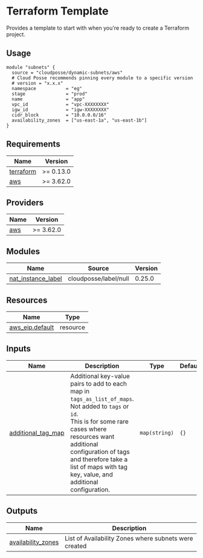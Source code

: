<!-- markdownlint-disable -->

# Terraform Template
Provides a template to start with when you're ready to create a Terraform project.


## Usage

```hcl
module "subnets" {
  source = "cloudposse/dynamic-subnets/aws"
  # Cloud Posse recommends pinning every module to a specific version
  # version = "x.x.x"
  namespace           = "eg"
  stage               = "prod"
  name                = "app"
  vpc_id              = "vpc-XXXXXXXX"
  igw_id              = "igw-XXXXXXXX"
  cidr_block          = "10.0.0.0/16"
  availability_zones  = ["us-east-1a", "us-east-1b"]
}
```

## Requirements

| Name                                                                     | Version   |
| ------------------------------------------------------------------------ | --------- |
| <a name="requirement_terraform"></a> [terraform](#requirement_terraform) | >= 0.13.0 |
| <a name="requirement_aws"></a> [aws](#requirement_aws)                   | >= 3.62.0 |

## Providers

| Name                                             | Version   |
| ------------------------------------------------ | --------- |
| <a name="provider_aws"></a> [aws](#provider_aws) | >= 3.62.0 |

## Modules

| Name                                                                                      | Source                | Version |
| ----------------------------------------------------------------------------------------- | --------------------- | ------- |
| <a name="module_nat_instance_label"></a> [nat_instance_label](#module_nat_instance_label) | cloudposse/label/null | 0.25.0  |

## Resources

| Name                                                                                               | Type     |
| -------------------------------------------------------------------------------------------------- | -------- |
| [aws_eip.default](https://registry.terraform.io/providers/hashicorp/aws/latest/docs/resources/eip) | resource |

## Inputs

| Name                                                                                    | Description                                                                                                                                                                                                                                                                        | Type          | Default | Required |
| --------------------------------------------------------------------------------------- | ---------------------------------------------------------------------------------------------------------------------------------------------------------------------------------------------------------------------------------------------------------------------------------- | ------------- | ------- | :------: |
| <a name="input_additional_tag_map"></a> [additional_tag_map](#input_additional_tag_map) | Additional key-value pairs to add to each map in `tags_as_list_of_maps`. Not added to `tags` or `id`.<br>This is for some rare cases where resources want additional configuration of tags<br>and therefore take a list of maps with tag key, value, and additional configuration. | `map(string)` | `{}`    |    no    |


## Outputs

| Name                                                                                      | Description                                           |
| ----------------------------------------------------------------------------------------- | ----------------------------------------------------- |
| <a name="output_availability_zones"></a> [availability_zones](#output_availability_zones) | List of Availability Zones where subnets were created |
